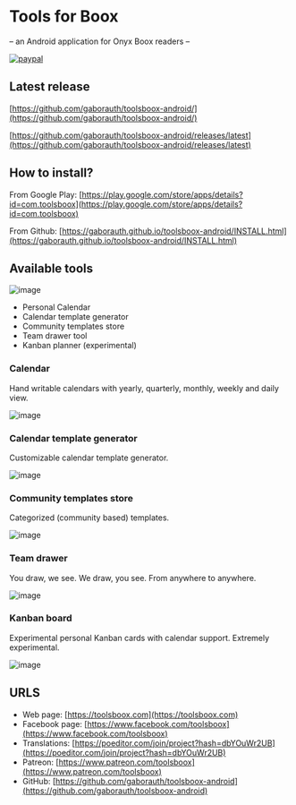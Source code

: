 # Tools for Boox

– an Android application for Onyx Boox readers –

[![paypal](https://www.paypalobjects.com/en_US/i/btn/btn_donateCC_LG.gif)](https://www.paypal.com/cgi-bin/webscr?cmd=_s-xclick&hosted_button_id=SVJ9HDCVKAAKS)

## Latest release

[https://github.com/gaborauth/toolsboox-android/](https://github.com/gaborauth/toolsboox-android/)

[https://github.com/gaborauth/toolsboox-android/releases/latest](https://github.com/gaborauth/toolsboox-android/releases/latest)

## How to install?

From Google Play: [https://play.google.com/store/apps/details?id=com.toolsboox](https://play.google.com/store/apps/details?id=com.toolsboox)

From Github: [https://gaborauth.github.io/toolsboox-android/INSTALL.html](https://gaborauth.github.io/toolsboox-android/INSTALL.html)

## Available tools

![image](https://user-images.githubusercontent.com/16724720/195287594-ae43d5be-73f7-43a7-aa69-faa826889a15.png)

- Personal Calendar
- Calendar template generator
- Community templates store
- Team drawer tool
- Kanban planner (experimental)

### Calendar

Hand writable calendars with yearly, quarterly, monthly, weekly and daily view.

![image](https://user-images.githubusercontent.com/16724720/197599107-5bab6506-d856-42d8-aab6-10947cdec1b6.png)

### Calendar template generator

Customizable calendar template generator.

![image](https://user-images.githubusercontent.com/16724720/195287157-421d4dd0-0459-42d6-a57e-4b0098d75f24.png)

### Community templates store

Categorized (community based) templates.

![image](https://user-images.githubusercontent.com/16724720/195696626-53d0c603-ee0d-4391-898f-fa95a48037eb.png)

### Team drawer

You draw, we see. We draw, you see. From anywhere to anywhere.

![image](https://user-images.githubusercontent.com/16724720/195288600-14d10269-c980-4bce-92be-d97314eb7b08.png)

### Kanban board

Experimental personal Kanban cards with calendar support. Extremely experimental.

![image](https://user-images.githubusercontent.com/16724720/195289872-834565a0-835f-4cf9-8ee8-d7a30c21bf6a.png)

## URLS

* Web page: [https://toolsboox.com](https://toolsboox.com)
* Facebook page: [https://www.facebook.com/toolsboox](https://www.facebook.com/toolsboox)
* Translations: [https://poeditor.com/join/project?hash=dbYOuWr2UB](https://poeditor.com/join/project?hash=dbYOuWr2UB)
* Patreon: [https://www.patreon.com/toolsboox](https://www.patreon.com/toolsboox)
* GitHub: [https://github.com/gaborauth/toolsboox-android](https://github.com/gaborauth/toolsboox-android)
